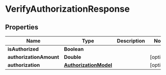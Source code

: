 

# VerifyAuthorizationResponse


## Properties

| Name | Type | Description | Notes |
|------------ | ------------- | ------------- | -------------|
|**isAuthorized** | **Boolean** |  |  |
|**authorizationAmount** | **Double** |  |  [optional] |
|**authorization** | [**AuthorizationModel**](AuthorizationModel.md) |  |  [optional] |



